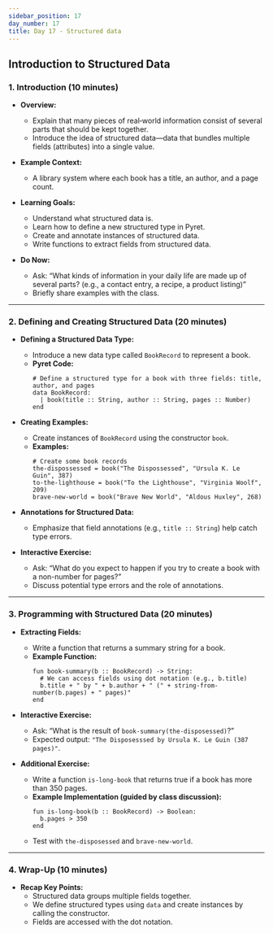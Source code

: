 ```yaml
---
sidebar_position: 17
day_number: 17
title: Day 17 - Structured data
---
```




## Introduction to Structured Data

### 1. Introduction (10 minutes)

- **Overview:**
  - Explain that many pieces of real‑world information consist of several parts that should be kept together.
  - Introduce the idea of structured data—data that bundles multiple fields (attributes) into a single value.

- **Example Context:**
  - A library system where each book has a title, an author, and a page count.

- **Learning Goals:**
  - Understand what structured data is.
  - Learn how to define a new structured type in Pyret.
  - Create and annotate instances of structured data.
  - Write functions to extract fields from structured data.

- **Do Now:**
  - Ask: “What kinds of information in your daily life are made up of several parts? (e.g., a contact entry, a recipe, a product listing)”
  - Briefly share examples with the class.

---

### 2. Defining and Creating Structured Data (20 minutes)

- **Defining a Structured Data Type:**
  - Introduce a new data type called `BookRecord` to represent a book.
  - **Pyret Code:**
    ```pyret
    # Define a structured type for a book with three fields: title, author, and pages
    data BookRecord:
      | book(title :: String, author :: String, pages :: Number)
    end
    ```

- **Creating Examples:**
  - Create instances of `BookRecord` using the constructor `book`.
  - **Examples:**
    ```pyret
    # Create some book records
    the-dispossessed = book("The Dispossessed", "Ursula K. Le Guin", 387)
    to-the-lighthouse = book("To the Lighthouse", "Virginia Woolf", 209)
    brave-new-world = book("Brave New World", "Aldous Huxley", 268)
    ```

- **Annotations for Structured Data:**
  - Emphasize that field annotations (e.g., `title :: String`) help catch type errors.

- **Interactive Exercise:**
  - Ask: “What do you expect to happen if you try to create a book with a non-number for pages?”
  - Discuss potential type errors and the role of annotations.

---

### 3. Programming with Structured Data (20 minutes)

- **Extracting Fields:**
  - Write a function that returns a summary string for a book.
  - **Example Function:**
    ```pyret
    fun book-summary(b :: BookRecord) -> String:
      # We can access fields using dot notation (e.g., b.title)
      b.title + " by " + b.author + " (" + string-from-number(b.pages) + " pages)"
    end
    ```

- **Interactive Exercise:**
  - Ask: “What is the result of `book-summary(the-disposessed)`?”
  - Expected output:
    `"The Disposesssed by Ursula K. Le Guin (387 pages)"`.

- **Additional Exercise:**
  - Write a function `is-long-book` that returns true if a book has more than 350 pages.
  - **Example Implementation (guided by class discussion):**
    ```pyret
    fun is-long-book(b :: BookRecord) -> Boolean:
      b.pages > 350
    end
    ```
  - Test with `the-disposessed` and `brave-new-world`.

---

### 4. Wrap-Up (10 minutes)

- **Recap Key Points:**
  - Structured data groups multiple fields together.
  - We define structured types using `data` and create instances by calling the constructor.
  - Fields are accessed with the dot notation.
